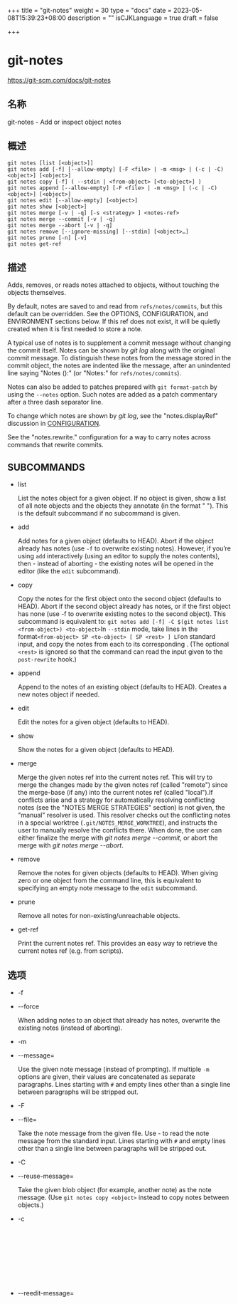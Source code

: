+++
title = "git-notes"
weight = 30
type = "docs"
date = 2023-05-08T15:39:23+08:00
description = ""
isCJKLanguage = true
draft = false

+++

# git-notes

https://git-scm.com/docs/git-notes

## 名称

git-notes - Add or inspect object notes

## 概述

```
git notes [list [<object>]]
git notes add [-f] [--allow-empty] [-F <file> | -m <msg> | (-c | -C) <object>] [<object>]
git notes copy [-f] ( --stdin | <from-object> [<to-object>] )
git notes append [--allow-empty] [-F <file> | -m <msg> | (-c | -C) <object>] [<object>]
git notes edit [--allow-empty] [<object>]
git notes show [<object>]
git notes merge [-v | -q] [-s <strategy> ] <notes-ref>
git notes merge --commit [-v | -q]
git notes merge --abort [-v | -q]
git notes remove [--ignore-missing] [--stdin] [<object>…]
git notes prune [-n] [-v]
git notes get-ref
```

## 描述

Adds, removes, or reads notes attached to objects, without touching the objects themselves.

By default, notes are saved to and read from `refs/notes/commits`, but this default can be overridden. See the OPTIONS, CONFIGURATION, and ENVIRONMENT sections below. If this ref does not exist, it will be quietly created when it is first needed to store a note.

A typical use of notes is to supplement a commit message without changing the commit itself. Notes can be shown by *git log* along with the original commit message. To distinguish these notes from the message stored in the commit object, the notes are indented like the message, after an unindented line saying "Notes (<refname>):" (or "Notes:" for `refs/notes/commits`).

Notes can also be added to patches prepared with `git format-patch` by using the `--notes` option. Such notes are added as a patch commentary after a three dash separator line.

To change which notes are shown by *git log*, see the "notes.displayRef" discussion in [CONFIGURATION](https://git-scm.com/docs/git-notes#CONFIGURATION).

See the "notes.rewrite.<command>" configuration for a way to carry notes across commands that rewrite commits.

## SUBCOMMANDS

- list

  List the notes object for a given object. If no object is given, show a list of all note objects and the objects they annotate (in the format "<note object> <annotated object>"). This is the default subcommand if no subcommand is given.

- add

  Add notes for a given object (defaults to HEAD). Abort if the object already has notes (use `-f` to overwrite existing notes). However, if you’re using `add` interactively (using an editor to supply the notes contents), then - instead of aborting - the existing notes will be opened in the editor (like the `edit` subcommand).

- copy

  Copy the notes for the first object onto the second object (defaults to HEAD). Abort if the second object already has notes, or if the first object has none (use -f to overwrite existing notes to the second object). This subcommand is equivalent to: `git notes add [-f] -C $(git notes list <from-object>) <to-object>`In `--stdin` mode, take lines in the format`<from-object> SP <to-object> [ SP <rest> ] LF`on standard input, and copy the notes from each <from-object> to its corresponding <to-object>. (The optional `<rest>` is ignored so that the command can read the input given to the `post-rewrite` hook.)

- append

  Append to the notes of an existing object (defaults to HEAD). Creates a new notes object if needed.

- edit

  Edit the notes for a given object (defaults to HEAD).

- show

  Show the notes for a given object (defaults to HEAD).

- merge

  Merge the given notes ref into the current notes ref. This will try to merge the changes made by the given notes ref (called "remote") since the merge-base (if any) into the current notes ref (called "local").If conflicts arise and a strategy for automatically resolving conflicting notes (see the "NOTES MERGE STRATEGIES" section) is not given, the "manual" resolver is used. This resolver checks out the conflicting notes in a special worktree (`.git/NOTES_MERGE_WORKTREE`), and instructs the user to manually resolve the conflicts there. When done, the user can either finalize the merge with *git notes merge --commit*, or abort the merge with *git notes merge --abort*.

- remove

  Remove the notes for given objects (defaults to HEAD). When giving zero or one object from the command line, this is equivalent to specifying an empty note message to the `edit` subcommand.

- prune

  Remove all notes for non-existing/unreachable objects.

- get-ref

  Print the current notes ref. This provides an easy way to retrieve the current notes ref (e.g. from scripts).

## 选项

- -f

- --force

  When adding notes to an object that already has notes, overwrite the existing notes (instead of aborting).

- -m <msg>

- --message=<msg>

  Use the given note message (instead of prompting). If multiple `-m` options are given, their values are concatenated as separate paragraphs. Lines starting with `#` and empty lines other than a single line between paragraphs will be stripped out.

- -F <file>

- --file=<file>

  Take the note message from the given file. Use *-* to read the note message from the standard input. Lines starting with `#` and empty lines other than a single line between paragraphs will be stripped out.

- -C <object>

- --reuse-message=<object>

  Take the given blob object (for example, another note) as the note message. (Use `git notes copy <object>` instead to copy notes between objects.)

- -c <object>

- --reedit-message=<object>

  Like *-C*, but with `-c` the editor is invoked, so that the user can further edit the note message.

- --allow-empty

  Allow an empty note object to be stored. The default behavior is to automatically remove empty notes.

- --ref <ref>

  Manipulate the notes tree in <ref>. This overrides `GIT_NOTES_REF` and the "core.notesRef" configuration. The ref specifies the full refname when it begins with `refs/notes/`; when it begins with `notes/`, `refs/` and otherwise `refs/notes/` is prefixed to form a full name of the ref.

- --ignore-missing

  Do not consider it an error to request removing notes from an object that does not have notes attached to it.

- --stdin

  Also read the object names to remove notes from the standard input (there is no reason you cannot combine this with object names from the command line).

- -n

- --dry-run

  Do not remove anything; just report the object names whose notes would be removed.

- -s <strategy>

- --strategy=<strategy>

  When merging notes, resolve notes conflicts using the given strategy. The following strategies are recognized: "manual" (default), "ours", "theirs", "union" and "cat_sort_uniq". This option overrides the "notes.mergeStrategy" configuration setting. See the "NOTES MERGE STRATEGIES" section below for more information on each notes merge strategy.

- --commit

  Finalize an in-progress *git notes merge*. Use this option when you have resolved the conflicts that *git notes merge* stored in .git/NOTES_MERGE_WORKTREE. This amends the partial merge commit created by *git notes merge* (stored in .git/NOTES_MERGE_PARTIAL) by adding the notes in .git/NOTES_MERGE_WORKTREE. The notes ref stored in the .git/NOTES_MERGE_REF symref is updated to the resulting commit.

- --abort

  Abort/reset an in-progress *git notes merge*, i.e. a notes merge with conflicts. This simply removes all files related to the notes merge.

- -q

- --quiet

  When merging notes, operate quietly.

- -v

- --verbose

  When merging notes, be more verbose. When pruning notes, report all object names whose notes are removed.

## DISCUSSION

Commit notes are blobs containing extra information about an object (usually information to supplement a commit’s message). These blobs are taken from notes refs. A notes ref is usually a branch which contains "files" whose paths are the object names for the objects they describe, with some directory separators included for performance reasons [[1](https://git-scm.com/docs/git-notes#_footnotedef_1)].

Every notes change creates a new commit at the specified notes ref. You can therefore inspect the history of the notes by invoking, e.g., `git log -p notes/commits`. Currently the commit message only records which operation triggered the update, and the commit authorship is determined according to the usual rules (see [git-commit[1]](../git-commit)). These details may change in the future.

It is also permitted for a notes ref to point directly to a tree object, in which case the history of the notes can be read with `git log -p -g <refname>`.

## 注意 MERGE STRATEGIES

The default notes merge strategy is "manual", which checks out conflicting notes in a special work tree for resolving notes conflicts (`.git/NOTES_MERGE_WORKTREE`), and instructs the user to resolve the conflicts in that work tree. When done, the user can either finalize the merge with *git notes merge --commit*, or abort the merge with *git notes merge --abort*.

Users may select an automated merge strategy from among the following using either -s/--strategy option or configuring notes.mergeStrategy accordingly:

"ours" automatically resolves conflicting notes in favor of the local version (i.e. the current notes ref).

"theirs" automatically resolves notes conflicts in favor of the remote version (i.e. the given notes ref being merged into the current notes ref).

"union" automatically resolves notes conflicts by concatenating the local and remote versions.

"cat_sort_uniq" is similar to "union", but in addition to concatenating the local and remote versions, this strategy also sorts the resulting lines, and removes duplicate lines from the result. This is equivalent to applying the "cat | sort | uniq" shell pipeline to the local and remote versions. This strategy is useful if the notes follow a line-based format where one wants to avoid duplicated lines in the merge result. Note that if either the local or remote version contain duplicate lines prior to the merge, these will also be removed by this notes merge strategy.

## 示例

You can use notes to add annotations with information that was not available at the time a commit was written.

``` bash
$ git notes add -m 'Tested-by: Johannes Sixt <j6t@kdbg.org>' 72a144e2
$ git show -s 72a144e
[...]
    Signed-off-by: Junio C Hamano <gitster@pobox.com>

Notes:
    Tested-by: Johannes Sixt <j6t@kdbg.org>
```

In principle, a note is a regular Git blob, and any kind of (non-)format is accepted. You can binary-safely create notes from arbitrary files using *git hash-object*:

``` bash
$ cc *.c
$ blob=$(git hash-object -w a.out)
$ git notes --ref=built add --allow-empty -C "$blob" HEAD
```

(You cannot simply use `git notes --ref=built add -F a.out HEAD` because that is not binary-safe.) Of course, it doesn’t make much sense to display non-text-format notes with *git log*, so if you use such notes, you’ll probably need to write some special-purpose tools to do something useful with them.

## 配置

- core.notesRef

  Notes ref to read and manipulate instead of `refs/notes/commits`. Must be an unabbreviated ref name. This setting can be overridden through the environment and command line.

Everything above this line in this section isn’t included from the [git-config[1]](../git-config) documentation. The content that follows is the same as what’s found there:

- notes.mergeStrategy

  Which merge strategy to choose by default when resolving notes conflicts. Must be one of `manual`, `ours`, `theirs`, `union`, or `cat_sort_uniq`. Defaults to `manual`. See "NOTES MERGE STRATEGIES" section of [git-notes[1]](../git-notes) for more information on each strategy.This setting can be overridden by passing the `--strategy` option to [git-notes[1]](../git-notes).

- notes.<name>.mergeStrategy

  Which merge strategy to choose when doing a notes merge into refs/notes/<name>. This overrides the more general "notes.mergeStrategy". See the "NOTES MERGE STRATEGIES" section in [git-notes[1]](../git-notes) for more information on the available strategies.

- notes.displayRef

  Which ref (or refs, if a glob or specified more than once), in addition to the default set by `core.notesRef` or `GIT_NOTES_REF`, to read notes from when showing commit messages with the *git log* family of commands.This setting can be overridden with the `GIT_NOTES_DISPLAY_REF` environment variable, which must be a colon separated list of refs or globs.A warning will be issued for refs that do not exist, but a glob that does not match any refs is silently ignored.This setting can be disabled by the `--no-notes` option to the *git log* family of commands, or by the `--notes=<ref>` option accepted by those commands.The effective value of "core.notesRef" (possibly overridden by GIT_NOTES_REF) is also implicitly added to the list of refs to be displayed.

- notes.rewrite.<command>

  When rewriting commits with <command> (currently `amend` or `rebase`), if this variable is `false`, git will not copy notes from the original to the rewritten commit. Defaults to `true`. See also "`notes.rewriteRef`" below.This setting can be overridden with the `GIT_NOTES_REWRITE_REF` environment variable, which must be a colon separated list of refs or globs.

- notes.rewriteMode

  When copying notes during a rewrite (see the "notes.rewrite.<command>" option), determines what to do if the target commit already has a note. Must be one of `overwrite`, `concatenate`, `cat_sort_uniq`, or `ignore`. Defaults to `concatenate`.This setting can be overridden with the `GIT_NOTES_REWRITE_MODE` environment variable.

- notes.rewriteRef

  When copying notes during a rewrite, specifies the (fully qualified) ref whose notes should be copied. May be a glob, in which case notes in all matching refs will be copied. You may also specify this configuration several times.Does not have a default value; you must configure this variable to enable note rewriting. Set it to `refs/notes/commits` to enable rewriting for the default commit notes.Can be overridden with the `GIT_NOTES_REWRITE_REF` environment variable. See `notes.rewrite.<command>` above for a further description of its format.

## ENVIRONMENT

- `GIT_NOTES_REF`

  Which ref to manipulate notes from, instead of `refs/notes/commits`. This overrides the `core.notesRef` setting.

- `GIT_NOTES_DISPLAY_REF`

  Colon-delimited list of refs or globs indicating which refs, in addition to the default from `core.notesRef` or `GIT_NOTES_REF`, to read notes from when showing commit messages. This overrides the `notes.displayRef` setting.A warning will be issued for refs that do not exist, but a glob that does not match any refs is silently ignored.

- `GIT_NOTES_REWRITE_MODE`

  When copying notes during a rewrite, what to do if the target commit already has a note. Must be one of `overwrite`, `concatenate`, `cat_sort_uniq`, or `ignore`. This overrides the `core.rewriteMode` setting.

- `GIT_NOTES_REWRITE_REF`

  When rewriting commits, which notes to copy from the original to the rewritten commit. Must be a colon-delimited list of refs or globs.If not set in the environment, the list of notes to copy depends on the `notes.rewrite.<command>` and `notes.rewriteRef` settings.

## GIT

  这是[git[1]](../../Git)工具集中的一部分。

------

[1](https://git-scm.com/docs/git-notes#_footnoteref_1). Permitted pathnames have the form *bf*`/`*fe*`/`*30*`/`*…*`/`*680d5a…*: a sequence of directory names of two hexadecimal digits each followed by a filename with the rest of the object ID.